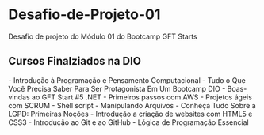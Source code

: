 # Desafio-de-Projeto-01
Desafio de projeto do Módulo 01 do Bootcamp GFT Starts

<h2>Cursos Finalziados na DIO</h2>
- Introdução à Programação e Pensamento Computacional
- Tudo o Que Você Precisa Saber Para Ser Protagonista Em Um Bootcamp DIO
- Boas-vindas ao GFT Start #5 .NET
- Primeiros passos com AWS
- Projetos ágeis com SCRUM
- Shell script - Manipulando Arquivos
- Conheça Tudo Sobre a LGPD: Primeiras Noções
- Introdução a criação de websites com HTML5 e CSS3
- Introdução ao Git e ao GitHub
- Lógica de Programação Essencial

